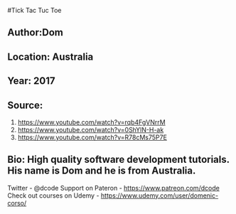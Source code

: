 #Tick Tac Tuc Toe
## Author:Dom
## Location: Australia
## Year: 2017
## Source: 
1. https://www.youtube.com/watch?v=rqb4FgVNrrM
2. https://www.youtube.com/watch?v=0ShYlN-H-ak
3. https://www.youtube.com/watch?v=R78cMs75P7E
## Bio:  High quality software development tutorials. His name is Dom and he is from Australia.
Twitter - @dcode
Support on Pateron - https://www.patreon.com/dcode
Check out courses on Udemy - https://www.udemy.com/user/domenic-corso/